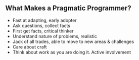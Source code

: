 ## What Makes a Pragmatic Programmer?

- Fast at adapting, early adopter
- Ask questions, collect facts
- First get facts, critical thinker
- Understand nature of problems, realistic
- Jack of all trades, able to move to new areas & challenges
- Care about craft
- Think about work as you are doing it. Active involvement